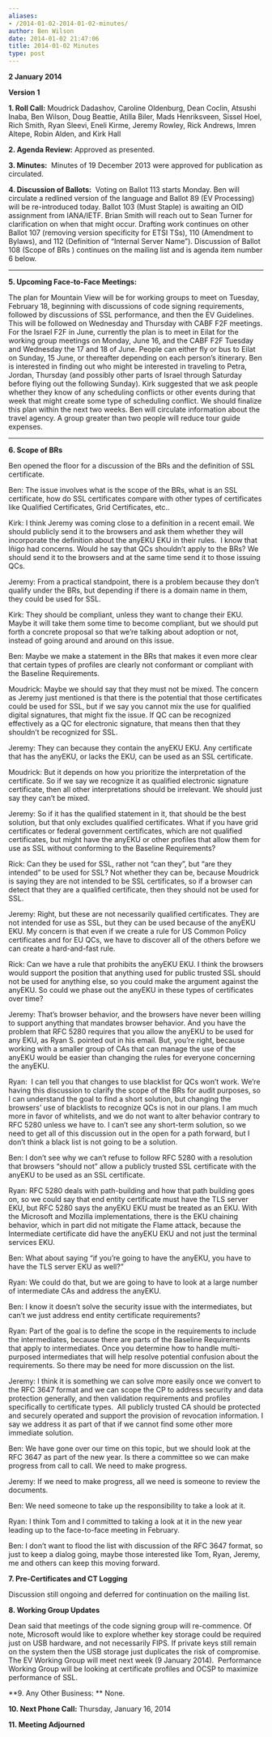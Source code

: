 ```yaml
---
aliases:
- /2014-01-02-2014-01-02-minutes/
author: Ben Wilson
date: 2014-01-02 21:47:06
title: 2014-01-02 Minutes
type: post
---
```


**2 January 2014**

**Version 1**

**1. Roll Call:** Moudrick Dadashov, Caroline Oldenburg, Dean Coclin, Atsushi Inaba, Ben Wilson, Doug Beattie, Atilla Biler, Mads Henriksveen, Sissel Hoel, Rich Smith, Ryan Sleevi, Eneli Kirme, Jeremy Rowley, Rick Andrews, Imren Altepe, Robin Alden, and Kirk Hall

**2. Agenda Review:** Approved as presented.

**3. Minutes:**  Minutes of 19 December 2013 were approved for publication as circulated.

**4. Discussion of Ballots:**  Voting on Ballot 113 starts Monday. Ben will circulate a redlined version of the language and Ballot 89 (EV Processing) will be re-introduced today. Ballot 103 (Must Staple) is awaiting an OID assignment from IANA/IETF. Brian Smith will reach out to Sean Turner for clarification on when that might occur. Drafting work continues on other Ballot 107 (removing version specificity for ETSI TSs), 110 (Amendment to Bylaws), and 112 (Definition of “Internal Server Name”). Discussion of Ballot 108 (Scope of BRs ) continues on the mailing list and is agenda item number 6 below.

****

**5. Upcoming Face-to-Face Meetings:**

The plan for Mountain View will be for working groups to meet on Tuesday, February 18, beginning with discussions of code signing requirements, followed by discussions of SSL performance, and then the EV Guidelines. This will be followed on Wednesday and Thursday with CABF F2F meetings. For the Israel F2F in June, currently the plan is to meet in Eilat for the working group meetings on Monday, June 16, and the CABF F2F Tuesday and Wednesday the 17 and 18 of June. People can either fly or bus to Eilat on Sunday, 15 June, or thereafter depending on each person’s itinerary. Ben is interested in finding out who might be interested in traveling to Petra, Jordan, Thursday (and possibly other parts of Israel through Saturday before flying out the following Sunday). Kirk suggested that we ask people whether they know of any scheduling conflicts or other events during that week that might create some type of scheduling conflict. We should finalize this plan within the next two weeks. Ben will circulate information about the travel agency. A group greater than two people will reduce tour guide expenses.

****

**6. Scope of BRs**

Ben opened the floor for a discussion of the BRs and the definition of SSL certificate.

Ben: The issue involves what is the scope of the BRs, what is an SSL certificate, how do SSL certificates compare with other types of certificates like Qualified Certificates, Grid Certificates, etc..

Kirk: I think Jeremy was coming close to a definition in a recent email. We should publicly send it to the browsers and ask them whether they will incorporate the definition about the anyEKU EKU in their rules.  I know that Iñigo had concerns. Would he say that QCs shouldn’t apply to the BRs? We should send it to the browsers and at the same time send it to those issuing QCs.

Jeremy: From a practical standpoint, there is a problem because they don’t qualify under the BRs, but depending if there is a domain name in them, they could be used for SSL.

Kirk: They should be compliant, unless they want to change their EKU. Maybe it will take them some time to become compliant, but we should put forth a concrete proposal so that we’re talking about adoption or not, instead of going around and around on this issue.

Ben: Maybe we make a statement in the BRs that makes it even more clear that certain types of profiles are clearly not conformant or compliant with the Baseline Requirements.

Moudrick: Maybe we should say that they must not be mixed. The concern as Jeremy just mentioned is that there is the potential that those certificates could be used for SSL, but if we say you cannot mix the use for qualified digital signatures, that might fix the issue. If QC can be recognized effectively as a QC for electronic signature, that means then that they shouldn’t be recognized for SSL.

Jeremy: They can because they contain the anyEKU EKU. Any certificate that has the anyEKU, or lacks the EKU, can be used as an SSL certificate.

Moudrick: But it depends on how you prioritize the interpretation of the certificate. So if we say we recognize it as qualified electronic signature certificate, then all other interpretations should be irrelevant. We should just say they can’t be mixed.

Jeremy: So if it has the qualified statement in it, that should be the best solution, but that only excludes qualified certificates. What if you have grid certificates or federal government certificates, which are not qualified certificates, but might have the anyEKU or other profiles that allow them for use as SSL without conforming to the Baseline Requirements?

Rick: Can they be used for SSL, rather not “can they”, but “are they intended” to be used for SSL? Not whether they can be, because Moudrick is saying they are not intended to be SSL certificates, so if a browser can detect that they are a qualified certificate, then they should not be used for SSL.

Jeremy: Right, but these are not necessarily qualified certificates. They are not intended for use as SSL, but they can be used because of the anyEKU EKU. My concern is that even if we create a rule for US Common Policy certificates and for EU QCs, we have to discover all of the others before we can create a hard-and-fast rule.

Rick: Can we have a rule that prohibits the anyEKU EKU. I think the browsers would support the position that anything used for public trusted SSL should not be used for anything else, so you could make the argument against the anyEKU. So could we phase out the anyEKU in these types of certificates over time?

Jeremy: That’s browser behavior, and the browsers have never been willing to support anything that mandates browser behavior. And you have the problem that RFC 5280 requires that you allow the anyEKU to be used for any EKU, as Ryan S. pointed out in his email. But, you’re right, because working with a smaller group of CAs that can manage the use of the anyEKU would be easier than changing the rules for everyone concerning the anyEKU.

Ryan:  I can tell you that changes to use blacklist for QCs won’t work. We’re having this discussion to clarify the scope of the BRs for audit purposes, so I can understand the goal to find a short solution, but changing the browsers’ use of blacklists to recognize QCs is not in our plans. I am much more in favor of whitelists, and we do not want to alter behavior contrary to RFC 5280 unless we have to. I can’t see any short-term solution, so we need to get all of this discussion out in the open for a path forward, but I don’t think a black list is not going to be a solution.

Ben: I don’t see why we can’t refuse to follow RFC 5280 with a resolution that browsers “should not” allow a publicly trusted SSL certificate with the anyEKU to be used as an SSL certificate.

Ryan: RFC 5280 deals with path-building and how that path building goes on, so we could say that end entity certificate must have the TLS server EKU, but RFC 5280 says the anyEKU EKU must be treated as an EKU. With the Microsoft and Mozilla implementations, there is the EKU chaining behavior, which in part did not mitigate the Flame attack, because the Intermediate certificate did have the anyEKU EKU and not just the terminal services EKU.

Ben: What about saying “if you’re going to have the anyEKU, you have to have the TLS server EKU as well?”

Ryan: We could do that, but we are going to have to look at a large number of intermediate CAs and address the anyEKU.

Ben: I know it doesn’t solve the security issue with the intermediates, but can’t we just address end entity certificate requirements?

Ryan: Part of the goal is to define the scope in the requirements to include the intermediates, because there are parts of the Baseline Requirements that apply to intermediates. Once you determine how to handle multi-purposed intermediates that will help resolve potential confusion about the requirements. So there may be need for more discussion on the list.

Jeremy: I think it is something we can solve more easily once we convert to the RFC 3647 format and we can scope the CP to address security and data protection generally, and then validation requirements and profiles specifically to certificate types.  All publicly trusted CA should be protected and securely operated and support the provision of revocation information. I say we address it as part of that if we cannot find some other more immediate solution.

Ben: We have gone over our time on this topic, but we should look at the RFC 3647 as part of the new year. Is there a committee so we can make progress from call to call. We need to make progress.

Jeremy: If we need to make progress, all we need is someone to review the documents.

Ben: We need someone to take up the responsibility to take a look at it.

Ryan: I think Tom and I committed to taking a look at it in the new year leading up to the face-to-face meeting in February.

Ben: I don’t want to flood the list with discussion of the RFC 3647 format, so just to keep a dialog going, maybe those interested like Tom, Ryan, Jeremy, me and others can keep this moving forward.

**7. Pre-Certificates and CT Logging**

Discussion still ongoing and deferred for continuation on the mailing list.

**8. Working Group Updates**

Dean said that meetings of the code signing group will re-commence. Of note, Microsoft would like to explore whether key storage could be required just on USB hardware, and not necessarily FIPS. If private keys still remain on the system then the USB storage just duplicates the risk of compromise. The EV Working Group will meet next week (9 January 2014).  Performance Working Group will be looking at certificate profiles and OCSP to maximize performance of SSL.

**9. Any Other Business: ** None.

**10. Next Phone Call:** Thursday, January 16, 2014

**11. Meeting Adjourned**